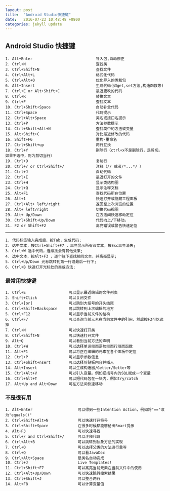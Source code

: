 ```yaml
---
layout: post
title:  "Android Studio快捷键"
date:   2016-07-23 10:48:48 +0800
categories: jekyll update
---
```

## Android Studio 快捷键 ##
	1. Alt+Enter							导入包,自动修正
	2. Ctrl+N								查找类
	3. Ctrl+Shift+N							查找文件
	4. Ctrl+Alt+L							格式化代码
	5. Ctrl+Alt+O							优化导入的类和包
	6. Alt+Insert							生成代码(如get,set方法,构造函数等)
	7. Ctrl+E or Alt+Shift+C				最近更改的代码
	8. Ctrl+R								替换文本
	9. Ctrl+F								查找文本
	10. Ctrl+Shift+Space					自动补全代码
	11. Ctrl+Space							代码提示
	12. Ctrl+Alt+Space						类名或接口名提示
	13. Ctrl+P								方法参数提示
	14. Ctrl+Shift+Alt+N					查找类中的方法或变量
	15. Alt+Shift+C							对比最近修改的代码
	16. Shift+F6							重构-重命名
	17. Ctrl+Shift+up						两行互换
	18. Ctrl+Y								删除行（ctrl+x不是删除行，是剪切。如果不选中，则为剪切当行）
	19. Ctrl+D								复制行
	20. Ctrl+/ or Ctrl+Shift+/  			注释（// 或者/*...*/ ）
	21. Ctrl+J								自动代码
	22. Ctrl+E								最近打开的文件
	23. Ctrl+H								显示类结构图
	24. Ctrl+Q								显示注释文档
	25. Alt+F1								查找代码所在位置
	26. Alt+1								快速打开或隐藏工程面板
	27. Ctrl+Alt+ left/right				返回至上次浏览的位置
	28. Alt+ left/right						切换代码视图
	29. Alt+ Up/Down						在方法间快速移动定位
	30. Ctrl+Shift+Up/Down					代码向上/下移动。
	31. F2 or Shift+F2						高亮错误或警告快速定位

----------

	1. 代码标签输入完成后，按Tab，生成代码;
	2. 选中文本，按Ctrl+Shift+F7 ，高亮显示所有该文本，按Esc高亮消失;
	3. Ctrl+W 选中代码，连续按会有其他效果;
	4. 选中文本，按Alt+F3 ，逐个往下查找相同文本，并高亮显示;
	5. Ctrl+Up/Down 光标跳转到第一行或最后一行下;
	6. Ctrl+B 快速打开光标处的类或方法;

### 最常用快捷键 ###

	1. Ctrl+E					可以显示最近编辑的文件列表
	2. Shift+Click				可以关闭文件
	3. Ctrl+[or]				可以跳到大括号的开头结尾
	4. Ctrl+Shift+Backspace		可以跳转到上次编辑的地方
	5. Ctrl+F12					可以显示当前文件的结构
	6. Ctrl+F7					可以查询当前元素在当前文件中的引用，然后按F3可以选择
	7. Ctrl+N					可以快速打开类
	8. Ctrl+Shift+N				可以快速打开文件
	9. Alt+Q					可以看到当前方法的声明
	10. Ctrl+W					可以选择单词继而语句继而行继而函数
	11. Alt+F1					可以将正在编辑的元素在各个面板中定位
	12. Ctrl+P					可以显示参数信息
	13. Ctrl+Shift+nsert		可以选择剪贴板内容并插入
	14. Alt+Insert				可以生成构造器/Getter/Setter等
	15. Ctrl+Alt+V 				可以引入变量。例如把括号内的SQL赋成一个变量
	16. Ctrl+Alt+T				可以把代码包在一块内，例如try/catch
	17. Alt+Up and Alt+Down		可在方法间快速移动

### 不是很有用 ###

	1. Alt+Enter					可以得到一些Intention Action，例如将"=="改为"equals()"
	2. Ctrl+Shift+Alt+N				可以快速打开符号
	3. Ctrl+Shift+Space				在很多时候都能够给出Smart提示
	4. Alt+F3						可以快速寻找
	5. Ctrl+/ and Ctrl+Shift+/		可以注释代码
	6. Ctrl+Alt+B					可以跳转到抽象方法的实现
	7. Ctrl+O						可以选择父类的方法进行重写
	8. Ctrl+Q						可以看JavaDoc
	9. Ctrl+Alt+Space				是类名自动完成
	10. Ctrl+J						Live Templates! 
	11. Ctrl+Shift+F7				可以高亮当前元素在当前文件中的使用
	12. Ctrl+Alt+Up/Down			可以快速跳转搜索结果
	13. Ctrl+Shift+J				可以整合两行
	14. Alt+F8						可以计算变量值